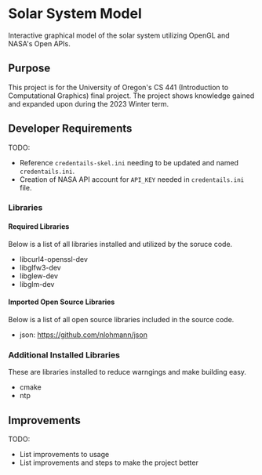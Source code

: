 # Solar System Model
Interactive graphical model of the solar system utilizing OpenGL and NASA's Open APIs.

## Purpose
This project is for the University of Oregon's CS 441 (Introduction to Computational Graphics) final project.
The project shows knowledge gained and expanded upon during the 2023 Winter term.

## Developer Requirements
TODO:
- Reference `credentails-skel.ini` needing to be updated and named `credentails.ini`.
- Creation of NASA API account for `API_KEY` needed in `credentails.ini` file.

### Libraries
#### Required Libraries
Below is a list of all libraries installed and utilized by the soruce code.
- libcurl4-openssl-dev
- libglfw3-dev
- libglew-dev
- libglm-dev

#### Imported Open Source Libraries
Below is a list of all open source libraries included in the source code.
- json: https://github.com/nlohmann/json

### Additional Installed Libraries
These are libraries installed to reduce warngings and make building easy.
- cmake
- ntp

## Improvements
TODO:
- List improvements to usage
- List improvements and steps to make the project better

